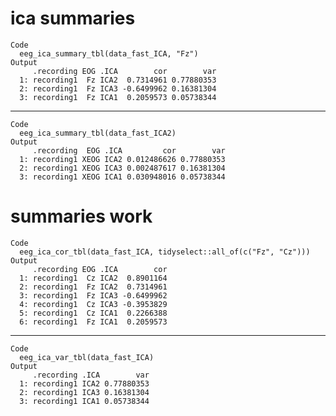 # ica summaries

    Code
      eeg_ica_summary_tbl(data_fast_ICA, "Fz")
    Output
         .recording EOG .ICA        cor        var
      1: recording1  Fz ICA2  0.7314961 0.77880353
      2: recording1  Fz ICA3 -0.6499962 0.16381304
      3: recording1  Fz ICA1  0.2059573 0.05738344

---

    Code
      eeg_ica_summary_tbl(data_fast_ICA2)
    Output
         .recording  EOG .ICA         cor        var
      1: recording1 XEOG ICA2 0.012486626 0.77880353
      2: recording1 XEOG ICA3 0.002487617 0.16381304
      3: recording1 XEOG ICA1 0.030948016 0.05738344

# summaries work

    Code
      eeg_ica_cor_tbl(data_fast_ICA, tidyselect::all_of(c("Fz", "Cz")))
    Output
         .recording EOG .ICA        cor
      1: recording1  Cz ICA2  0.8901164
      2: recording1  Fz ICA2  0.7314961
      3: recording1  Fz ICA3 -0.6499962
      4: recording1  Cz ICA3 -0.3953829
      5: recording1  Cz ICA1  0.2266388
      6: recording1  Fz ICA1  0.2059573

---

    Code
      eeg_ica_var_tbl(data_fast_ICA)
    Output
         .recording .ICA        var
      1: recording1 ICA2 0.77880353
      2: recording1 ICA3 0.16381304
      3: recording1 ICA1 0.05738344

